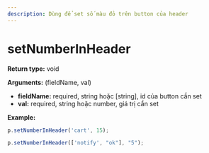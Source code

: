 ```yaml
---
description: Dùng để set số màu đỏ trên button của header
---
```


# setNumberInHeader

**Return type:** void

**Arguments:** (fieldName, val)

* **fieldName:** required, string hoặc \[string], id của button cần set
* **val:** required, string hoặc number, giá trị cần set

**Example:**&#x20;

```javascript
p.setNumberInHeader('cart', 15);

p.setNumberInHeader(['notify', "ok"], "5");
```
